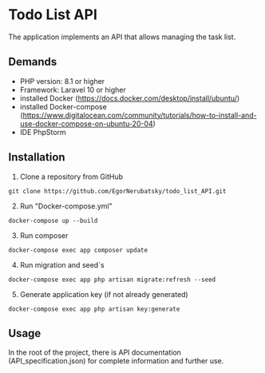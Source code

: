 
# Todo List API

The application implements an API that allows managing the task list.

## Demands

- PHP version: 8.1 or higher
- Framework: Laravel 10 or higher
- installed Docker (https://docs.docker.com/desktop/install/ubuntu/)
- installed Docker-compose (https://www.digitalocean.com/community/tutorials/how-to-install-and-use-docker-compose-on-ubuntu-20-04)
- IDE PhpStorm

## Installation

1. Clone a repository from GitHub
```
git clone https://github.com/EgorNerubatsky/todo_list_API.git
```
2. Run "Docker-compose.yml"

```
docker-compose up --build
```
3. Run composer
```
docker-compose exec app composer update
```
4. Run migration and seed`s
```
docker-compose exec app php artisan migrate:refresh --seed
```
5. Generate application key (if not already generated)
```
docker-compose exec app php artisan key:generate
```

## Usage

In the root of the project, there is API documentation (API_specification.json) 
for complete information and further use.




